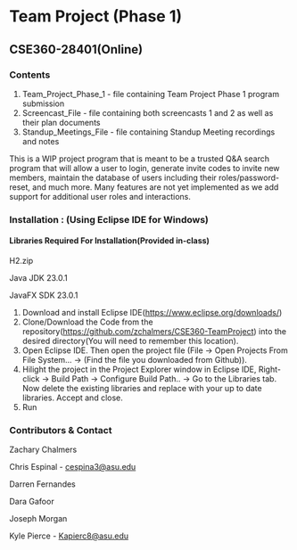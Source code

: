 # Team Project (Phase 1)
## CSE360-28401(Online)

### Contents

1. Team_Project_Phase_1 - file containing Team Project Phase 1 program submission
3. Screencast_File - file containing both screencasts 1 and 2 as well as their plan documents
5. Standup_Meetings_File - file containing Standup Meeting recordings and notes


This is a WIP project program that is meant to be a trusted Q&A search program that will allow a user to login, generate invite codes to invite new members, maintain the database of users including their roles/password-reset, and much more. Many features are not yet implemented as we add support for additional user roles and interactions. 


### Installation : (Using Eclipse IDE for Windows)
#### Libraries Required For Installation(Provided in-class)

H2.zip

Java JDK 23.0.1

JavaFX SDK 23.0.1


1. Download and install Eclipse IDE(https://www.eclipse.org/downloads/)
2. Clone/Download the Code from the repository(https://github.com/zchalmers/CSE360-TeamProject) into the desired directory(You will need to remember this location).
3. Open Eclipse IDE. Then open the project file (File -> Open Projects From File System... -> (Find the file you downloaded from Github)).
4. Hilight the project in the Project Explorer window in Eclipse IDE, Right-click -> Build Path -> Configure Build Path.. -> Go to the Libraries tab. Now delete the existing libraries and replace with your up to date libraries. Accept and close.
5. Run


### Contributors & Contact

Zachary Chalmers

Chris Espinal  - cespina3@asu.edu

Darren Fernandes

Dara Gafoor

Joseph Morgan

Kyle Pierce - Kapierc8@asu.edu

